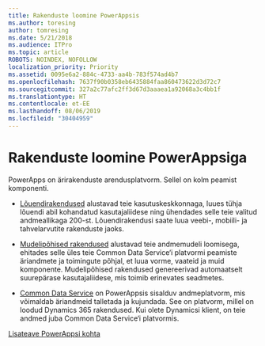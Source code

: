 ```yaml
---
title: Rakenduste loomine PowerAppsis
ms.author: toresing
author: tomresing
ms.date: 5/21/2018
ms.audience: ITPro
ms.topic: article
ROBOTS: NOINDEX, NOFOLLOW
localization_priority: Priority
ms.assetid: 0095e6a2-884c-4733-aa4b-783f574ad4b7
ms.openlocfilehash: 7637f90b0358eb6435884faa860473622d3d72c7
ms.sourcegitcommit: 327a2c77afc2ff3d67d3aaaea1a92068a3c4bb1f
ms.translationtype: HT
ms.contentlocale: et-EE
ms.lasthandoff: 08/06/2019
ms.locfileid: "30404959"
---
```

# <a name="create-apps-with-powerapps"></a>Rakenduste loomine PowerAppsiga

PowerApps on ärirakenduste arendusplatvorm. Sellel on kolm peamist komponenti. 
  
- [Lõuendirakendused](https://go.microsoft.com/fwlink/?linkid=874495) alustavad teie kasutuskeskkonnaga, luues tühja lõuendi abil kohandatud kasutajaliidese ning ühendades selle teie valitud andmeallikaga 200-st. Lõuendirakendusi saate luua veebi-, mobiili- ja tahvelarvutite rakenduste jaoks. 
    
- [Mudelipõhised rakendused](https://go.microsoft.com/fwlink/?linkid=874496) alustavad teie andmemudeli loomisega, ehitades selle üles teie Common Data Service‘i platvormi peamiste äriandmete ja toimingute põhjal, et luua vorme, vaateid ja muid komponente. Mudelipõhised rakendused genereerivad automaatselt suurepärase kasutajaliidese, mis toimib erinevates seadmetes. 
    
- [Common Data Service](https://go.microsoft.com/fwlink/?linkid=874497) on PowerAppsis sisalduv andmeplatvorm, mis võimaldab äriandmeid talletada ja kujundada. See on platvorm, millel on loodud Dynamics 365 rakendused. Kui olete Dynamicsi klient, on teie andmed juba Common Data Service‘i platvormis. 
    
[Lisateave PowerAppsi kohta](https://go.microsoft.com/fwlink/?linkid=874498)
  

